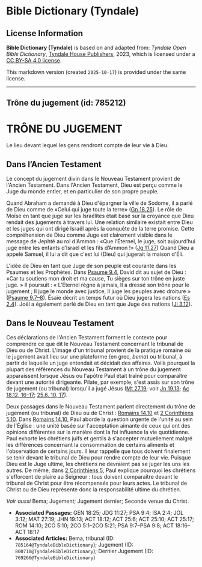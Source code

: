 # Bible Dictionary (Tyndale)

## License Information

**Bible Dictionary (Tyndale)** is based on and adapted from: _Tyndale Open Bible Dictionary_, [Tyndale House Publishers](https://tyndaleopenresources.com/), 2023, which is licensed under a [CC BY-SA 4.0 license](https://creativecommons.org/licenses/by-sa/4.0/legalcode.en).

This markdown version (created `2025-10-17`) is provided under the same license.



--------------------------------

## Trône du jugement (id: 785212)

TRÔNE DU JUGEMENT
=================

Le lieu devant lequel les gens rendront compte de leur vie à Dieu.

Dans l’Ancien Testament
-----------------------

Le concept du jugement divin dans le Nouveau Testament provient de l'Ancien Testament. Dans l'Ancien Testament, Dieu est perçu comme le Juge du monde entier, et en particulier de son propre peuple.

Quand Abraham a demandé à Dieu d'épargner la ville de Sodome, il a parlé de Dieu comme de «Celui qui juge toute la terre» ([Gn 18\.25](https://ref.ly/Gen18:25)). Le rôle de Moïse en tant que juge sur les Israélites était basé sur la croyance que Dieu rendait des jugements à travers lui. Une relation similaire existait entre Dieu et les juges qui ont dirigé Israël après la conquête de la terre promise. Cette compréhension de Dieu comme Juge est clairement visible dans le message de Jephté au roi d'Ammon : «Que l’Éternel, le juge, soit aujourd’hui juge entre les enfants d’Israël et les fils d’Ammon !» ([Jg 11\.27](https://ref.ly/Judg11:27)) Quand Dieu a appelé Samuel, il lui a dit que c'est lui (Dieu) qui jugerait la maison d'Éli.

L'idée de Dieu en tant que Juge de son peuple est courante dans les Psaumes et les Prophètes. Dans [Psaume 9\.4](https://ref.ly/Ps9:4), David dit au sujet de Dieu : «Car tu soutiens mon droit et ma cause, Tu sièges sur ton trône en juste juge. » Il poursuit : « L’Éternel règne à jamais, Il a dressé son trône pour le jugement ; Il juge le monde avec justice, Il juge les peuples avec droiture » ([Psaume 9\.7–8](https://ref.ly/Ps9:7-Ps9:8)). Ésaïe décrit un temps futur où Dieu jugera les nations ([Es 2\.4](https://ref.ly/Isa2:4)). Joël a également parlé de Dieu en tant que Juge des nations ([Jl 3\.12](https://ref.ly/Joel3:12)).

Dans le Nouveau Testament
-------------------------

Ces déclarations de l'Ancien Testament forment le contexte pour comprendre ce que dit le Nouveau Testament concernant le tribunal de Dieu ou de Christ. L'image d'un tribunal provient de la pratique romaine où le jugement avait lieu sur une plateforme (en grec, *bema*) ou tribunal, à partir de laquelle un juge entendait et décidait des affaires. Voilà pourquoi la plupart des références du Nouveau Testament à un trône du jugement apparaissent lorsque Jésus ou l'apôtre Paul était traîné pour comparaître devant une autorité dirigeante. Pilate, par exemple, s'est assis sur son trône de jugement (ou tribunal) lorsqu'il a jugé Jésus ([Mt 27\.19](https://ref.ly/Matt27:19); voir [Jn 19\.13](https://ref.ly/John19:13); [Ac 18\.12, 16–17](https://ref.ly/Acts18:12); [25\.6, 10, 17](https://ref.ly/Acts25:6)).

Deux passages dans le Nouveau Testament parlent directement du trône de jugement (ou tribunal) de Dieu ou de Christ : [Romains 14\.10](https://ref.ly/Rom14:10) et [2 Corinthiens 5\.10](https://ref.ly/2Cor5:10). Dans [Romains 14\.10](https://ref.ly/Rom14:10), Paul aborde la question urgente de l'unité au sein de l'Église : une unité basée sur l'acceptation aimante de ceux qui ont des opinions différentes sur la manière dont la foi influence la vie quotidienne. Paul exhorte les chrétiens juifs et gentils à s'accepter mutuellement malgré les différences concernant la consommation de certains aliments et l'observation de certains jours. Il leur rappelle que tous doivent finalement se tenir devant le tribunal de Dieu pour rendre compte de leur vie. Puisque Dieu est le Juge ultime, les chrétiens ne devraient pas se juger les uns les autres. De même, dans [2 Corinthiens 5](https://ref.ly/2Cor5:1-2Cor5:21), Paul explique pourquoi les chrétiens s'efforcent de plaire au Seigneur : tous doivent comparaître devant le tribunal de Christ pour être récompensés pour leurs actes. Le tribunal de Christ ou de Dieu représente donc la responsabilité ultime du chrétien.

*Voir aussi* Bema; Jugement; Jugement dernier; Seconde venue du Christ.

* **Associated Passages:** GEN 18:25; JDG 11:27; PSA 9:4; ISA 2:4; JOL 3:12; MAT 27:19; JHN 19:13; ACT 18:12; ACT 25:6; ACT 25:10; ACT 25:17; ROM 14:10; 2CO 5:10; 2CO 5:1–2CO 5:21; PSA 9:7–PSA 9:8; ACT 18:16–ACT 18:17
* **Associated Articles:** Bema, tribunal (ID: `785164@TyndaleBibleDictionary`); Jugement (ID: `800710@TyndaleBibleDictionary`); Dernier Jugement (ID: `769266@TyndaleBibleDictionary`)

